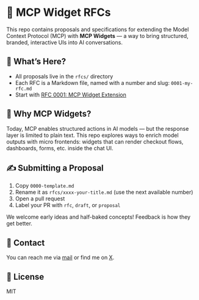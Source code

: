 # 🧩 MCP Widget RFCs

This repo contains proposals and specifications for extending the Model Context Protocol (MCP) with **MCP Widgets** — a way to bring structured, branded, interactive UIs into AI conversations.

## 📖 What’s Here?

- All proposals live in the `rfcs/` directory
- Each RFC is a Markdown file, named with a number and slug: `0001-my-rfc.md`
- Start with [RFC 0001: MCP Widget Extension](./rfcs/0001-mcp-widget-extension.md)

## 🧠 Why MCP Widgets?

Today, MCP enables structured actions in AI models — but the response layer is limited to plain text. This repo explores ways to enrich model outputs with micro frontends: widgets that can render checkout flows, dashboards, forms, etc. inside the chat UI.

## ✍️ Submitting a Proposal

1. Copy `0000-template.md`
2. Rename it as `rfcs/xxxx-your-title.md` (use the next available number)
3. Open a pull request
4. Label your PR with `rfc`, `draft`, or `proposal`

We welcome early ideas and half-baked concepts! Feedback is how they get better.

## 💬 Contact

You can reach me via [mail](mailto:hi@n1cklas.com) or find me on [X](https://x.com/xn1cklas).


## 🧾 License

MIT
